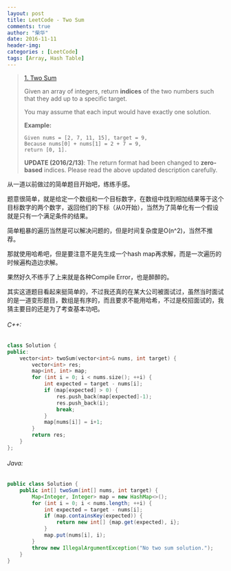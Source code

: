 ```yaml
---
layout: post
title: LeetCode - Two Sum
comments: true
author: "柴华"
date: 2016-11-11
header-img: 
categories : [LeetCode]
tags: [Array, Hash Table]
---
```


> [1. Two Sum](https://leetcode.com/problems/two-sum/)
>
> Given an array of integers, return **indices** of the two numbers such that they add up to a specific target.
>
> You may assume that each input would have exactly one solution.
>
> **Example:**
>
>     Given nums = [2, 7, 11, 15], target = 9,
>     Because nums[0] + nums[1] = 2 + 7 = 9,
>     return [0, 1].
>
> **UPDATE (2016/2/13)**: The return format had been changed to **zero-based** indices. Please read the above updated description carefully.

从一道以前做过的简单题目开始吧，练练手感。

题意很简单，就是给定一个数组和一个目标数字，在数组中找到相加结果等于这个目标数字的两个数字，返回他们的下标（从0开始），当然为了简单化有一个假设就是只有一个满足条件的结果。

简单粗暴的遍历当然是可以解决问题的，但是时间复杂度是O(n^2)，当然不推荐。

那就使用哈希吧，但是要注意不是先生成一个hash map再求解，而是一次遍历的时候遍构造边求解。

果然好久不练手了上来就是各种Compile Error，也是醉醉的。

其实这道题目看起来挺简单的，不过我还真的在某大公司被面试过，虽然当时面试的是一道变形题目，数组是有序的，而且要求不能用哈希，不过是校招面试的，我猜主要目的还是为了考查基本功吧。
<!--more-->

###### C++:
``` c++
class Solution {
public:
    vector<int> twoSum(vector<int>& nums, int target) {
        vector<int> res;
        map<int, int> map;
        for (int i = 0; i < nums.size(); ++i) {
            int expected = target - nums[i];
            if (map[expected] > 0) {
                res.push_back(map[expected]-1);
                res.push_back(i);
                break;
            }
            map[nums[i]] = i+1;
        }
        return res;
    }
};
```

###### Java:
``` java
public class Solution {
    public int[] twoSum(int[] nums, int target) {
        Map<Integer, Integer> map = new HashMap<>();
        for (int i = 0; i < nums.length; ++i) {
            int expected = target - nums[i];
            if (map.containsKey(expected)) {
                return new int[] {map.get(expected), i};
            }
            map.put(nums[i], i);
        }
        throw new IllegalArgumentException("No two sum solution.");
    }
}
```
